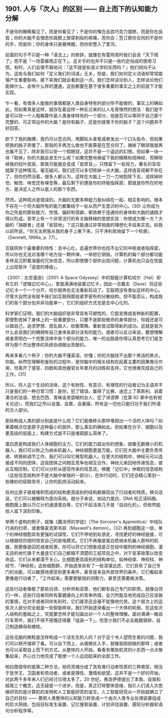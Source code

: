 ## 1901. 人与「次人」的区别 —— 自上而下的认知能力分解

不是你的眼睛看见了，而是你看见了；不是你的嘴在品尝巧克力蛋糕，而是你在品尝；你的大脑不会憎恶你肩膀上那穿刺般的疼痛，而你会；签订那份合同的不是你的手，而是你；你的身体只是被唤醒，而你却堕入了爱河。

前面的句子不只是一种「语法上」的修辞，就像在有雷阵雨时我们会说「天下雨了」而不是「一场雷暴雨正在下」。这关乎的也并不只是一些约定俗成的使用习惯。有时，人们会很不屑地问：「这不就是些语义学的东西吗？」他们倾向于认为，这些与我们如何「定义我们的词语」无关。但是，我们如何定义词语却常常能够产生重要影响，接下来我们就会看到这一点。我们怎样谈论别人，怎样谈论他们能做什么、会有什么样的遭遇，这些都要在基于很多重要的事实之上的前提下才能实现。

乍一看，有很多人能做的事情都是人类自身特有的部分所不能做的，事实上的确如此。但如果真是这样，就存在着这样一种反过来的让人毛骨悚然的想法：我们是不是可以将一个人粗略算作是人类身体特有的一个部分，他是否可以等同于自己那个完整的、可正常运作的大脑？是你有脑子，还是你就等于你的脑子？这个问题并不好回答。

砍下了我的胳膊，我仍可以签合同，用脚趾头拿笔或者发出一个口头指令，但如果把我的脑子弄傻了，那我的手再怎么做也不能算是在签合同了。摘掉了眼球我就再也看不见了，除非我可以安一个假眼球，这并不是一个遥远的幻想。但如果一块一块「取掉」你的大脑会发生什么呢？如果完整地保留下我的眼睛和视神经，而移除掉我的枕叶皮层，那我可能就会变成「皮质盲」，只残留下一些视力，著名的盲视就属于这种情况。毫无疑问，我们还可以多切除掉一点大脑，这样连盲视都不存在了，但你仍然活着。很多人都认为，这样在大脑上一刀一刀地割除下去，消除掉听觉、触觉、味觉还有嗅觉等，最后剩下的便是你的终极指挥部，那就是你所在的地方，是决定人之所以是人的那个东西。

然而，这种观点是错误的。大脑的无数多种能力是纠结在一起、相互影响的，根本不存在一个将大脑所有的能力都集结于一处从而产生意识的中心。(30) 让你成为你之所是的那些能力、性情、偏好和怪癖，都依赖于连通你的身体和大脑的通路才得以形成。哲学上有一个非常流行的有关脑移植的思想实验：你想成为哪一方？大脑的「捐献者」还是「收容地」？这只能通过非常扭曲的理想化手段来实现。如我以前所说，「你无法把我从我的身子上撕下来，只干净利索地留下一个轮廓」（Dennett, 1996a, p. 77）。

互联网有个最重要的特性：去中心化，走遍世界你也找不出它的中枢或者指挥部，所以你也无法对准哪个地方投一颗炸弹，一举把它销毁。计算机的每个部分都功能多样且沉积着海量的冗余信息，所以即使哪个部件出现问题，计算机也只会在性能上出现些许「适度的降级」。

《2001：太空漫游》（2001: A Space Odyssey）中的智能计算机哈尔（Hal）却有它的「逻辑记忆中心」，里面满满地装着记忆卡，因此一旦戴夫（Dave）将这些记忆卡一个一个分开，哈尔就再也无法重新启动了。互联网没有类似这样的中心。尽管大自然没有赋予我们如互联网那般紧罗密布的分散结构，但不能否认，构成我们的各个部分也并非功能单一，它们的组织方式也是去中心化的。

科学家们证明，我们的大脑组织是非常具有可塑性的，它能变换成各种新的配置，即使割舍掉了身体上的一些重要部分，只要不是那些致命的身体部分，你就还是可以做自己，追求梦想、惑乱敌人、权衡策略、重新尝试取得新的成功。这就是我为什么会说我们的确拥有自己身体各部分没有的能力。或者可以反过来说，要想理解或者弄明白一个完整活体中各个部分的能力，唯一的出路是你得认真思考它们是怎样为那个杰出整体的系统协调做出贡献的。

再来多看几个例子：你的大脑不懂英语，你懂；你的大脑找不出那个笑话的笑点，你能。纵然在理解和鉴别的过程中，是你脑中的相关结构在起着主要的因果推论作用，但离开了感官、四肢和其他器官长年累月的训练和支持，它也很难完成自己的工作。(31)

所以，将人这个生动的活体，这个有耐性、有意识、有理性的行动者记为主语并不只是我们的一种日常习惯：是你，犯了错误、赢得了比赛、迷恋上了莱斯利、说着凑合的法语、想去巴西、青睐金发碧眼的女人、犯了诽谤罪（在第 62 章中也有相关论述）。而我们之所以会饿、会累、会暴躁，所有这一切也只能归功于我们所谓的次人部分。

那些构成人类的部分到底是什么呢？它们是像砖头那样堆砌出一个活的人体吗？如果着眼点仅是原子这种最小的部件，那么事实的确如此。但如果在分子、细胞以及更高级的层面上，构建方式就不只是堆砌那么简单了。

蛋白质是构成我们人体细胞的主力，它们的能力超出你的想象，就像无数微小的机器人，我们可以称之为纳米机器人。神经细胞更是万能，它们在大脑中主要负责传递、转换和调节工作，我们可以叫它微型机器人。在更大的结构中，神经元可以连接成不同的团体，这些团体之间相互竞争也相互合作。神经元来回地传递信息，彼此互相压制，它们可以分析从感官传来的信息流，唤醒「记忆中」休眠的信息结构（这些信息结构并不是大脑中单独的一部分），在你行动时，它们还会精心策划一些微妙的级联信号，让你的肌肉活动起来。

任何比原子直接堆积而成的结构更高级别的结构都展现出了行动者的特质。换句话说，它们可以被解释为意向系统。就分子来说，如动力蛋白、DNA 校正读码酶、细胞膜上数以万亿计的通道蛋白等，它们干起活来几乎是「自动化的」，但依然能给人留下深刻印象。

举两个虚构的例子，就像《魔法师的学徒》（The Sorcerer's Apprentice）中结队行进的扫帚，或者像麦克斯韦妖（Maxwell's demon）。(32) 再到细胞这一级，单个的神经细胞具有更强的试探性，它们不停地到处游走，寻找更好的神经链接，可以根据经历随时改变自己的放电模式。它们不再像是蛋白质纳米机器人那样的机器，倒更像是囚犯或者奴隶。你可以将它们想象成是正在狱中服刑的神经细胞，漫无目的地忙碌于大量连它们自己都搞不清楚的工程项目之中，对于变革政策以改变命运，它们从来都漠不关心。比细胞更高级别的结构单位，如神经束、神经柱、神经节、「神经核」这些细胞群，开始逐渐具有了一些深谋远虑，它们具有了自己专门的功能，可以敏感地感受到更多条件，甚至是来自外部世界的条件。它们看起来更像是行动者了，「工作起来」需要更敏锐的洞察力，甚至还需要做决策。

这些行动者像极了那些白领、分析师和高管，他们都有自己专门的职责。就像白领们一样，这些行动者同样有着健康向上的竞争热情，会力所能及地完成自己应该做的事情，在对手或者同伴失利时，它们甚至还会毫不犹豫地代劳。这个层次上的这些次人部分完全就是一些智能砖块，我们开始逐渐看出一个大体的轮廓，在这些次人结构的基础之上，究竟要怎样才能勾画出对一个人的整体理解。面对满满一箱自行车零件，我们不得不感慨还得要「组装一下」，但至少我们不必去裁截钢铁，自己制造螺母和螺栓。

这些无脑的微粒是怎样构成一个活生生的人的？对于这个令人望而生畏的问题，我们可以掰开揉碎了看。可以自下而上，从细微处入手，就像我刚刚做的那样；或者也可以采取自上而下的方式，从整体的人开始，看看有哪些机灵的小东西一点点聚集起来，齐心合力地完成了能使一个人运动起来的全部工作。

柏拉图倡导的是第二种方法，他将灵魂分成了具有类行动者性质的三种类型，相当于哲学王、卫国者和劳动者，或者是理性、激情和欲望。这并不是一个好的开始，对此两千多年来人们已经讨论得太多了。20 世纪，弗洛伊德提出了本我、自我和超我三个概念，这无疑是一个进步。但是，真正打碎整体思维，指引人们进入次思维研究的是计算机的发明和人工智能研究的诞生。人工智能研究从一开始就确立了自己的目标 —— 要把人类整体的认知能力转变成一个由次人类专业处理装置组成的巨大网络，包括目标发生装置、记忆搜索装置、计划评估装置、感知分析器和语句分析程序等。

